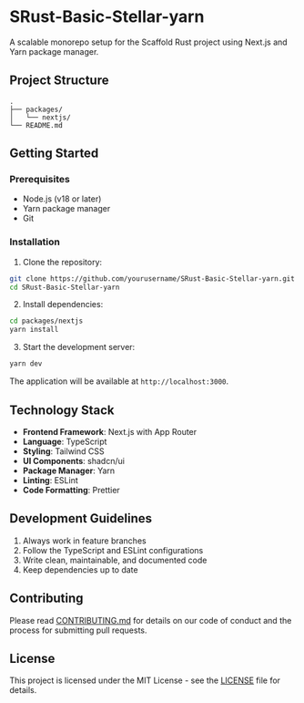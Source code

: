 # SRust-Basic-Stellar-yarn

A scalable monorepo setup for the Scaffold Rust project using Next.js and Yarn package manager.

## Project Structure

```
.
├── packages/
│   └── nextjs/          
└── README.md
```

## Getting Started

### Prerequisites

- Node.js (v18 or later)
- Yarn package manager
- Git

### Installation

1. Clone the repository:
```bash
git clone https://github.com/yourusername/SRust-Basic-Stellar-yarn.git
cd SRust-Basic-Stellar-yarn
```

2. Install dependencies:
```bash
cd packages/nextjs
yarn install
```

3. Start the development server:
```bash
yarn dev
```

The application will be available at `http://localhost:3000`.

## Technology Stack

- **Frontend Framework**: Next.js with App Router
- **Language**: TypeScript
- **Styling**: Tailwind CSS
- **UI Components**: shadcn/ui
- **Package Manager**: Yarn
- **Linting**: ESLint
- **Code Formatting**: Prettier

## Development Guidelines

1. Always work in feature branches
2. Follow the TypeScript and ESLint configurations
3. Write clean, maintainable, and documented code
4. Keep dependencies up to date

## Contributing

Please read [CONTRIBUTING.md](CONTRIBUTING.md) for details on our code of conduct and the process for submitting pull requests.

## License

This project is licensed under the MIT License - see the [LICENSE](LICENSE) file for details.